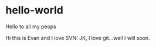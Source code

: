 # hello-world
Hello to all my peops

Hi this is Evan and I love SVN!  JK, I love git...well I will soon.
